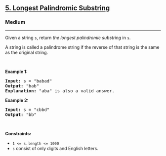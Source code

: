 <h2><a href="https://leetcode.com/problems/longest-palindromic-substring/">5. Longest Palindromic Substring</a></h2><h3>Medium</h3><hr><div><p>Given a string <code>s</code>, return <em>the longest palindromic substring</em> in <code>s</code>.</p>

<p>A string is called a palindrome string if the reverse of that string is the same as the original string.</p>

<p>&nbsp;</p>
<p><strong>Example 1:</strong></p>

<pre style="position: relative;"><strong>Input:</strong> s = "babad"
<strong>Output:</strong> "bab"
<strong>Explanation:</strong> "aba" is also a valid answer.
<div class="open_grepper_editor" title="Edit &amp; Save To Grepper"></div></pre>

<p><strong>Example 2:</strong></p>

<pre style="position: relative;"><strong>Input:</strong> s = "cbbd"
<strong>Output:</strong> "bb"
<div class="open_grepper_editor" title="Edit &amp; Save To Grepper"></div></pre>

<p>&nbsp;</p>
<p><strong>Constraints:</strong></p>

<ul>
	<li><code>1 &lt;= s.length &lt;= 1000</code></li>
	<li><code>s</code> consist of only digits and English letters.</li>
</ul>
</div>